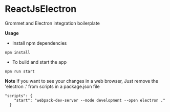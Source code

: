 # ReactJsElectron
Grommet and Electron integration boilerplate

**Usage**
* Install npm dependencies
```
npm install
```

* To build and start the app
```
npm run start
```

**Note**
If you want to see your changes in a web browser, 
Just remove the 'electron .' from scripts in a package.json file

```
"scripts": {
    "start": "webpack-dev-server --mode development --open electron ."
  }
```
